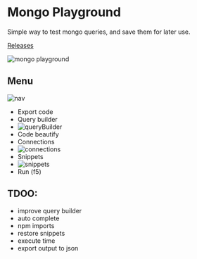 # Mongo Playground

Simple way to test mongo queries, and save them for later use.

[Releases](https://tinyurl.com/y5cac5fm)

![mongo playground](https://github.com/niradler/mongo-playground/blob/master/assets/demo.gif)

## Menu

![nav](https://github.com/niradler/mongo-playground/blob/master/assets/nav.PNG)

- Export code
- Query builder
- ![queryBuilder](https://github.com/niradler/mongo-playground/blob/master/assets/queryBuilder.png)
- Code beautify
- Connections
- ![connections](https://github.com/niradler/mongo-playground/blob/master/assets/connections.png)
- Snippets
- ![snippets](https://github.com/niradler/mongo-playground/blob/master/assets/snippets.png)
- Run (f5)

## TDOO:

- improve query builder
- auto complete
- npm imports
- restore snippets
- execute time
- export output to json

